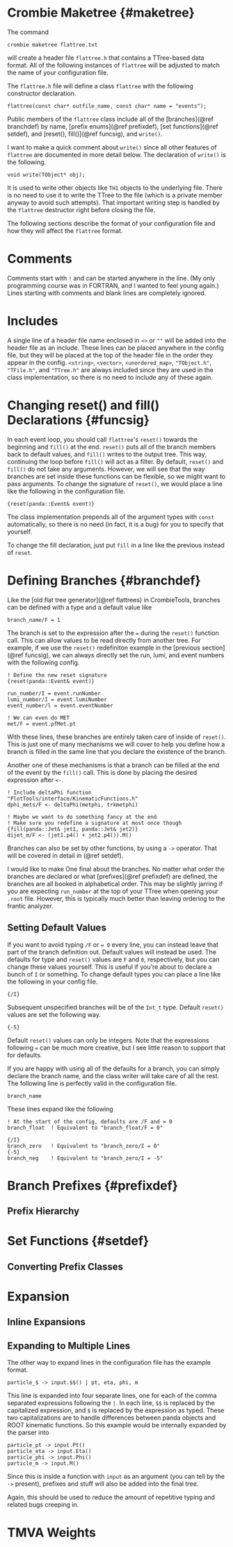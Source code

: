 # Crombie Maketree {#maketree}

The command

    crombie maketree flattree.txt

will create a header file `flattree.h` that contains a TTree-based data format.
All of the following instances of `flattree` will be adjusted to match the name of your configuration file.

The `flattree.h` file will define a class `flattree` with the following constructor declaration.

    flattree(const char* outfile_name, const char* name = "events");

Public members of the `flattree` class include all of the
[branches](@ref branchdef) by name, [prefix enums](@ref prefixdef),
[set functions](@ref setdef), and [reset(), fill()](@ref funcsig), and `write()`.

I want to make a quick comment about `write()` since all other features of `flattree` are documented in more detail below.
The declaration of `write()` is the following.

    void write(TObject* obj);

It is used to write other objects like `TH1` objects to the underlying file.
There is no need to use it to write the TTree to the file (which is a private member anyway to avoid such attempts).
That important writing step is handled by the `flattree` destructor right before closing the file.

The following sections describe the format of your configuration file and how they will affect the `flattree` format.

# Comments

Comments start with `!` and can be started anywhere in the line.
(My only programming course was in FORTRAN, and I wanted to feel young again.)
Lines starting with comments and blank lines are completely ignored.

# Includes

A single line of a header file name enclosed in `<>` or `""` will be added into the header file as an include.
These lines can be placed anywhere in the config file,
but they will be placed at the top of the header file in the order they appear in the config.
`<string>`, `<vector>`, `<unordered_map>`, `"TObject.h"`, `"TFile.h"`, and `"TTree.h"` are always included
since they are used in the class implementation, so there is no need to include any of these again.

# Changing reset() and fill() Declarations {#funcsig}

In each event loop, you should call `flattree`'s `reset()` towards the beginning and `fill()` at the end.
`reset()` puts all of the branch members back to default values, and `fill()` writes to the output tree.
This way, continuing the loop before `fill()` will act as a filter.
By default, `reset()` and `fill()` do not take any arguments.
However, we will see that the way branches are set inside these functions can be flexible, so we might want to pass arguments.
To change the signature of `reset()`, we would place a line like the following in the configuration file.

    {reset(panda::Event& event)}

The class implementation prepends all of the argument types with `const` automatically,
so there is no need (in fact, it is a bug) for you to specify that yourself.

To change the fill declaration, just put `fill` in a line like the previous instead of `reset`.

# Defining Branches {#branchdef}

Like the [old flat tree generator](@ref flattrees) in CrombieTools, branches can be defined with a type and a default value like

    branch_name/F = 1

The branch is set to the expression after the `=` during the `reset()` function call.
This can allow values to be read directly from another tree.
For example, if we use the `reset()` redefiniton example in the [previous section](@ref funcsig),
we can always directly set the run, lumi, and event numbers with the following config.

    ! Define the new reset signature
    {reset(panda::Event& event)}

    run_number/I = event.runNumber
    lumi_number/I = event.lumiNumber
    event_number/l = event.eventNumber

    ! We can even do MET
    met/F = event.pfMet.pt

With these lines, these branches are entirely taken care of inside of `reset()`.
This is just one of many mechanisms we will cover to help you define how a branch is filled
in the same line that you declare the existence of the branch.

Another one of these mechanisms is that a branch can be filled at the end of the event by the `fill()` call.
This is done by placing the desired expression after `<-`.

    ! Include deltaPhi function
    "PlotTools/interface/KinematicFunctions.h"
    dphi_mets/F <- deltaPhi(metphi, trkmetphi)

    ! Maybe we want to do something fancy at the end
    ! Make sure you redefine a signature at most once though
    {fill(panda::Jet& jet1, panda::Jet& jet2)}
    dijet_m/F <- (jet1.p4() + jet2.p4()).M()

Branches can also be set by other functions, by using a `->` operator.
That will be covered in detail in (@ref setdef).

I would like to make One final about the branches.
No matter what order the branches are declared or what [prefixes](@ref prefixdef) are defined,
the branches are all booked in alphabetical order.
This may be slightly jarring if you are expecting `run_number` at the top of your TTree when opening your `.root` file.
However, this is typically much better than leaving ordering to the frantic analyzer.

## Setting Default Values

If you want to avoid typing `/F` or `= 0` every line,
you can instead leave that part of the branch definition out.
Default values will instead be used.
The defaults for type and `reset()` values are `F` and `0`, respectively,
but you can change these values yourself.
This is useful if you're about to declare a bunch of `I` or something.
To change default types you can place a line like the following in your config file.

    {/I}

Subsequent unspecified branches will be of the `Int_t` type.
Default `reset()` values are set the following way.

    {-5}

Default `reset()` values can only be integers.
Note that the expressions following `=` can be much more creative,
but I see little reason to support that for defaults.

If you are happy with using all of the defaults for a branch, you can simply declare the branch name,
and the class writer will take care of all the rest.
The following line is perfectly valid in the configuration file.

    branch_name

These lines expand like the following

    ! At the start of the config, defaults are /F and = 0
    branch_float  ! Equivalent to "branch_float/F = 0"

    {/I}
    branch_zero   ! Equivalent to "branch_zero/I = 0"
    {-5}
    branch_neg    ! Equivalent to "branch_zero/I = -5"

# Branch Prefixes {#prefixdef}



## Prefix Hierarchy



# Set Functions {#setdef}



## Converting Prefix Classes



# Expansion



## Inline Expansions



## Expanding to Multiple Lines

The other way to expand lines in the configuration file has the example format.

    particle_$ -> input.$$() | pt, eta, phi, m

This line is expanded into four separate lines, one for each of the comma separated expressions following the `|`.
In each line, `$$` is replaced by the capitalized expression, and `$` is replaced by the expression as typed.
These two capitalizations are to handle differences between panda objects and ROOT kinematic functions.
So this example would be internally expanded by the parser into

    particle_pt -> input.Pt()
    particle_eta -> input.Eta()
    particle_phi -> input.Phi()
    particle_m -> input.M()

Since this is inside a function with `input` as an argument (you can tell by the `->` present),
prefixes and stuff will also be added into the final tree.

Again, this should be used to reduce the amount of repetitive typing and related bugs creeping in.

# TMVA Weights
